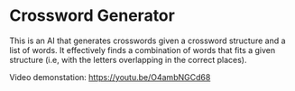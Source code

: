 # Crossword Generator

This is an AI that generates crosswords given a crossword structure and a list of words. It effectively finds a combination of words that fits a given structure (i.e, with the letters overlapping in the correct places).

Video demonstation: https://youtu.be/O4ambNGCd68
